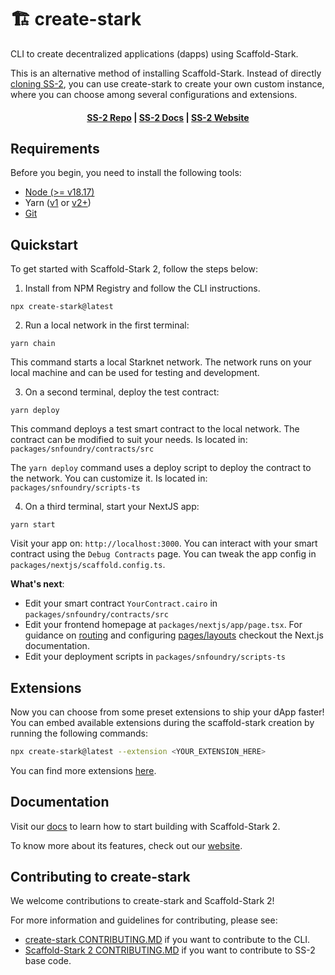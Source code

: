 # 🏗 create-stark

CLI to create decentralized applications (dapps) using Scaffold-Stark.

This is an alternative method of installing Scaffold-Stark. Instead of directly [cloning SS-2](https://github.com/Scaffold-Stark/scaffold-stark-2?tab=readme-ov-file#quickstart), you can use create-stark to create your own custom instance, where you can choose among several configurations and extensions.

<h4 align="center">
  <a href="https://github.com/Scaffold-Stark/scaffold-stark-2">SS-2 Repo</a> |
  <a href="https://www.docs.scaffoldstark.com/">SS-2 Docs</a> |
  <a href="https://www.scaffoldstark.com/">SS-2 Website</a>
</h4>

## Requirements

Before you begin, you need to install the following tools:

- [Node (>= v18.17)](https://nodejs.org/en/download/)
- Yarn ([v1](https://classic.yarnpkg.com/en/docs/install/) or [v2+](https://yarnpkg.com/getting-started/install))
- [Git](https://git-scm.com/downloads)

## Quickstart

To get started with Scaffold-Stark 2, follow the steps below:

1. Install from NPM Registry and follow the CLI instructions.

```
npx create-stark@latest
```

2. Run a local network in the first terminal:

```
yarn chain
```

This command starts a local Starknet network. The network runs on your local machine and can be used for testing and development.

3. On a second terminal, deploy the test contract:

```
yarn deploy
```

This command deploys a test smart contract to the local network. The contract can be modified to suit your needs. Is located in: `packages/snfoundry/contracts/src`

The `yarn deploy` command uses a deploy script to deploy the contract to the network. You can customize it. Is located in: `packages/snfoundry/scripts-ts`

4. On a third terminal, start your NextJS app:

```
yarn start
```

Visit your app on: `http://localhost:3000`. You can interact with your smart contract using the `Debug Contracts` page. You can tweak the app config in `packages/nextjs/scaffold.config.ts`.

**What's next**:

- Edit your smart contract `YourContract.cairo` in `packages/snfoundry/contracts/src`
- Edit your frontend homepage at `packages/nextjs/app/page.tsx`. For guidance on [routing](https://nextjs.org/docs/app/building-your-application/routing/defining-routes) and configuring [pages/layouts](https://nextjs.org/docs/app/building-your-application/routing/pages-and-layouts) checkout the Next.js documentation.
- Edit your deployment scripts in `packages/snfoundry/scripts-ts`

## Extensions

Now you can choose from some preset extensions to ship your dApp faster! You can embed available extensions during the scaffold-stark creation by running the following commands:

```bash
npx create-stark@latest --extension <YOUR_EXTENSION_HERE>
```

You can find more extensions [here](https://scaffoldstark.com/extensions).

## Documentation

Visit our [docs](https://www.docs.scaffoldstark.com/) to learn how to start building with Scaffold-Stark 2.

To know more about its features, check out our [website](https://www.scaffoldstark.com/).

## Contributing to create-stark

We welcome contributions to create-stark and Scaffold-Stark 2!

For more information and guidelines for contributing, please see:

- [create-stark CONTRIBUTING.MD](https://github.com/Scaffold-Stark/create-stark/blob/main/CONTRIBUTING.md) if you want to contribute to the CLI.
- [Scaffold-Stark 2 CONTRIBUTING.MD](https://github.com/Scaffold-Stark/scaffold-stark-2/blob/main/CONTRIBUTING.md) if you want to contribute to SS-2 base code.
